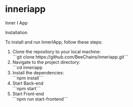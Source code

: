 # inneriapp
Inner I App

Installation 

To install and run InnerIApp, follow these steps:
<ol>
<li>Clone the repository to your local machine:</li>
```git clone https://github.com/BeeChains/inneriapp.git```

<li>Navigate to the project directory:</li>
```cd inneriapp

<li>Install the dependencies:</li>
```npm install```

<li>Start Back-end</li>
```npm start```

<li>Start Front-end</li>
```npm run start-frontend```

